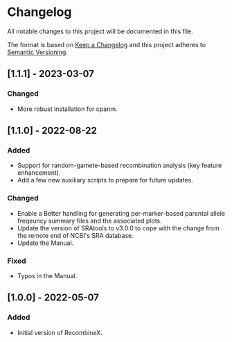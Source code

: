 # Changelog

All notable changes to this project will be documented in this file.

The format is based on [Keep a Changelog](http://keepachangelog.com/en/1.0.0/)
and this project adheres to [Semantic Versioning](http://semver.org/spec/v2.0.0.html).


## [1.1.1] - 2023-03-07
### Changed
- More robust installation for cpanm.

## [1.1.0] - 2022-08-22
### Added
- Support for random-gamete-based recombination analysis (key feature enhancement).
- Add a few new auxiliary scripts to prepare for future updates.
### Changed
- Enable a Better handling for generating per-marker-based parental allele freqeuncy summary files and the associated plots.
- Update the version of SRAtools to v3.0.0 to cope with the change from the remote end of NCBI's SRA database.
- Update the Manual.
### Fixed
- Typos in the Manual.

## [1.0.0] - 2022-05-07
### Added
- Initial version of RecombineX.
